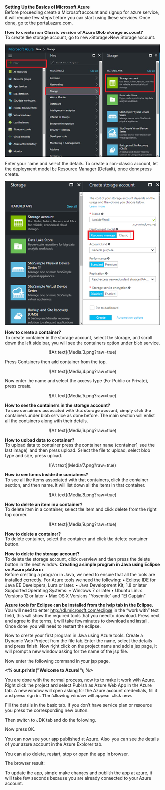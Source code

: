 <b>Setting Up the Basics of Microsoft Azure </b><br />
Before proceeding create a Microsoft account and signup for azure service, it will require few steps before you can start using these services. Once done, go to the portal.azure.com.

<b>How to create non Classic version of Azure Blob storage account?</b><br />
To create the storage account, go to new>Storage>New Storage account.

<img src='Media/1.png?raw=true' align='center' />

Enter your name and select the details. To create a non-classic account, let the deployment model be Resource Manager (Default), once done press create. 

<img src='Media/2.png?raw=true' align='center' />

<b>How to create a container?</b><br />
To create container in the storage account, select the storage, and scroll down the left side bar, you will see the containers option under blob service.

<center>![Alt text](Media/3.png?raw=true)</center>

Press Containers then add container from the top.

<center>![Alt text](Media/4.png?raw=true)</center>

Now enter the name and select the access type (For Public or Private), press create.

<center>![Alt text](Media/5.png?raw=true)</center>

<b>How to see the containers in the storage account?</b><br />
To see containers associated with that storage account, simply click the containers under blob service as done before. The main section will enlist all the containers along with their details.

<center>![Alt text](Media/6.png?raw=true)</center>

<b>How to upload data to container?</b><br />
To upload data to container press the container name (container1, see the last image), and then press upload.
Select the file to upload, select blob type and size, press upload.

<center>![Alt text](Media/7.png?raw=true)</center>

<b>How to see items inside the containers?</b><br />
To see all the items associated with that containers, click the container section, and then name. It will list down all the items in that container.

<center>![Alt text](Media/8.png?raw=true)</center>

<b>How to delete an item in a container?</b><br />
To delete item in a container, select the item and click delete from the right top corner.

<center>![Alt text](Media/9.png?raw=true)</center>

<b>How to delete a container?</b><br />
To delete container, select the container and click the delete container button.

<b>How to delete the storage account?</b><br />
To delete the storage account, click overview and then press the delete button in the next window.
<b>
Creating a simple program in Java using Eclipse on Azure platform</b><br />
Before creating a program in Java, we need to ensure that all the tools are installed correctly. For Azure tools we need the following:
•	Eclipse IDE for Java EE Developers, Luna or later.
•	Java Development Kit, 1.8 or later
Supported Operating Systems:
•	Windows 7 or later
•	Ubuntu Linux Versions 12 or later
•	Mac OS X Versions "Yosemite" and "El Captain"

<b>Azure tools for Eclipse can be installed from the help tab in the Eclipse.</b><br />
You will need to enter http://dl.microsoft.com/eclipse in the “work with” text field, this will show the required tools that you need to download.
Press next and agree to the terms, it will take few minutes to download and install. Once done, you will need to restart the eclipse.

Now to create your first program in Java using Azure tools.
Create a Dynamic Web Project from the file tab. Enter the name, select the details and press finish.
Now right click on the project name and add a jsp page, it will prompt a new window asking for the name of the jsp file.

Now enter the following command in your jsp page.
<body><b><% out.println("Welcome to Azure!"); %></b></body>

You are done with the normal process, now its to make it work with Azure.
Right click the project and select Publish as Azure Web App in the Azure tab.
A new window will open asking for the Azure account credentials, fill it and press sign in.
The following window will appear, click new. 

Fill the details in the basic tab. If you don’t have service plan or resource you press the corresponding new button.

Then switch to JDK tab and do the following.

Now press OK.

You can now see your app published at Azure. Also, you can see the details of your azure account in the Azure Explorer tab. 

You can also delete, restart, stop or open the app in browser.


The browser result:


To update the app, simple make changes and publish the app at azure, it will take few seconds because you are already connected to your Azure account.
